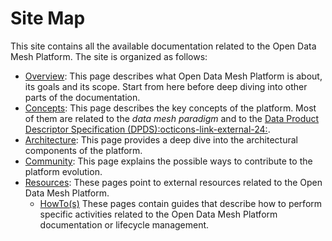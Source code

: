 # Site Map

This site contains all the available documentation related to the Open Data Mesh Platform. The site is organized as follows:

- [Overview](../overview/index.md): This page describes what Open Data Mesh Platform is about, its goals and its scope. Start from here before deep diving into other parts of the documentation.
- [Concepts](../concepts/index.md): This page describes the key concepts of the platform. Most of them are related to the *data mesh paradigm* and to the
<a href="https://dpds.opendatamesh.org/" target="_blank">Data Product Descriptor Specification (DPDS):octicons-link-external-24:</a>.
- [Architecture](../architecture/index.md): This page provides a deep dive into the architectural components of the platform.
- [Community](../community/index.md): This page explains the possible ways to contribute to the platform evolution.
- [Resources](../resources/index.md): These pages point to external resources related to the Open Data Mesh Platform.
    - [HowTo(s)](../resources/index.md) These pages contain guides that describe how to perform specific activities related to the Open Data Mesh Platform documentation or lifecycle management.